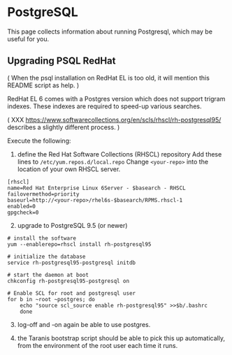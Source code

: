 # PostgreSQL

This page collects information about running Postgresql, which may be
useful for you.

## Upgrading PSQL RedHat

( When the psql installation on RedHat EL is too old, it will mention
  this README script as help. )

RedHat EL 6 comes with a Postgres version which does not support
trigram indexes. These indexes are required to speed-up various searches.

( XXX https://www.softwarecollections.org/en/scls/rhscl/rh-postgresql95/
  describes a slightly different process. )

Execute the following:

1. define the Red Hat Software Collections (RHSCL) repository
   Add these lines to ``/etc/yum.repos.d/local.repo``
   Change ``<your-repo>`` into the location of your own RHSCL server.
```
[rhscl]
name=Red Hat Enterprise Linux 6Server - $basearch - RHSCL
failovermethod=priority
baseurl=http://<your-repo>/rhel6s-$basearch/RPMS.rhscl-1
enabled=0
gpgcheck=0
```
2. upgrade to PostgreSQL 9.5 (or newer)
```
# install the software
yum --enablerepo=rhscl install rh-postgresql95

# initialize the database
service rh-postgresql95-postgresql initdb

# start the daemon at boot
chkconfig rh-postgresql95-postgresql on

# Enable SCL for root and postgresql user
for b in ~root ~postgres; do
	echo "source scl_source enable rh-postgresql95" >>$b/.bashrc
    done
```
3. log-off and -on again be able to use postgres.

4. the Taranis bootstrap script should be able to pick this up
     automatically, from the environment of the root user each time it
     runs.

